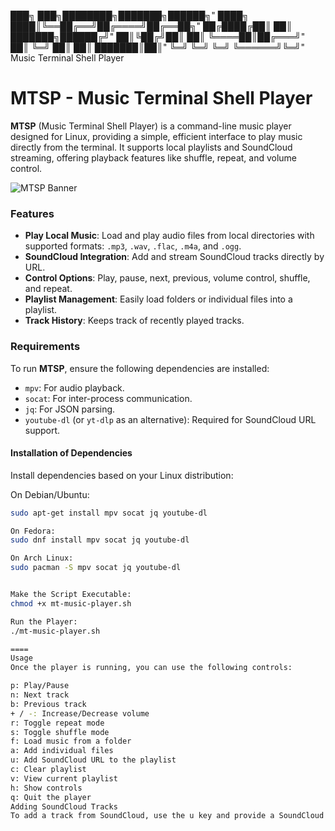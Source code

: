 

███╗   ███╗████████╗███████╗██████╗"
████╗ ████║╚══██╔══╝██╔════╝██╔══██╗"
██╔████╔██║   ██║   ███████╗██████╔╝"
██║╚██╔╝██║   ██║   ╚════██║██╔═══╝"
██║ ╚═╝ ██║   ██║   ███████║██║"
╚═╝     ╚═╝   ╚═╝   ╚══════╝╚═╝"
Music Terminal Shell Player


# MTSP - Music Terminal Shell Player

**MTSP** (Music Terminal Shell Player) is a command-line music player designed for Linux, providing a simple, efficient interface to play music directly from the terminal. It supports local playlists and SoundCloud streaming, offering playback features like shuffle, repeat, and volume control.

![MTSP Banner](https://ibb.co/ZcPx3Cj) <!-- Optional: Add a path to a banner image here -->

### Features
- **Play Local Music**: Load and play audio files from local directories with supported formats: `.mp3`, `.wav`, `.flac`, `.m4a`, and `.ogg`.
- **SoundCloud Integration**: Add and stream SoundCloud tracks directly by URL.
- **Control Options**: Play, pause, next, previous, volume control, shuffle, and repeat.
- **Playlist Management**: Easily load folders or individual files into a playlist.
- **Track History**: Keeps track of recently played tracks.

### Requirements
To run **MTSP**, ensure the following dependencies are installed:
- `mpv`: For audio playback.
- `socat`: For inter-process communication.
- `jq`: For JSON parsing.
- `youtube-dl` (or `yt-dlp` as an alternative): Required for SoundCloud URL support.

#### Installation of Dependencies
Install dependencies based on your Linux distribution:

On Debian/Ubuntu:
```bash
sudo apt-get install mpv socat jq youtube-dl

On Fedora:
sudo dnf install mpv socat jq youtube-dl

On Arch Linux:
sudo pacman -S mpv socat jq youtube-dl


Make the Script Executable:
chmod +x mt-music-player.sh

Run the Player:
./mt-music-player.sh

====
Usage
Once the player is running, you can use the following controls:

p: Play/Pause
n: Next track
b: Previous track
+ / -: Increase/Decrease volume
r: Toggle repeat mode
s: Toggle shuffle mode
f: Load music from a folder
a: Add individual files
u: Add SoundCloud URL to the playlist
c: Clear playlist
v: View current playlist
h: Show controls
q: Quit the player
Adding SoundCloud Tracks
To add a track from SoundCloud, use the u key and provide a SoundCloud URL. MTSP will fetch and add the track to your playlist

